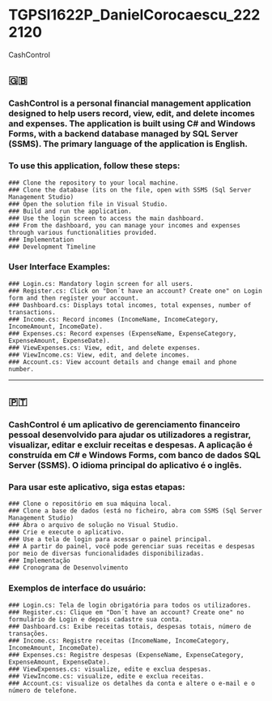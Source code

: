 # TGPSI1622P_DanielCorocaescu_2222120
CashControl

## 🇬🇧
### CashControl is a personal financial management application designed to help users record, view, edit, and delete incomes and expenses. The application is built using C# and Windows Forms, with a backend database managed by SQL Server (SSMS). The primary language of the application is English.

### To use this application, follow these steps:
```
### Clone the repository to your local machine.
### Clone the database (its on the file, open with SSMS (Sql Server Management Studio)
### Open the solution file in Visual Studio.
### Build and run the application.
### Use the login screen to access the main dashboard.
### From the dashboard, you can manage your incomes and expenses through various functionalities provided.
### Implementation
### Development Timeline
```
### User Interface Examples:
```
### Login.cs: Mandatory login screen for all users.
### Register.cs: Click on "Don´t have an account? Create one" on Login form and then register your account.
### Dashboard.cs: Displays total incomes, total expenses, number of transactions.
### Income.cs: Record incomes (IncomeName, IncomeCategory, IncomeAmount, IncomeDate).
### Expenses.cs: Record expenses (ExpenseName, ExpenseCategory, ExpenseAmount, ExpenseDate).
### ViewExpenses.cs: View, edit, and delete expenses.
### ViewIncome.cs: View, edit, and delete incomes.
### Account.cs: View account details and change email and phone number.
```
-------------------------------------------------------------------------------------------------------------------------------------------------------------------------------------------------------------------------------------------------------------------

## 🇵🇹
### CashControl é um aplicativo de gerenciamento financeiro pessoal desenvolvido para ajudar os utilizadores a registrar, visualizar, editar e excluir receitas e despesas. A aplicação é construída em C# e Windows Forms, com banco de dados SQL Server (SSMS). O idioma principal do aplicativo é o inglês.

### Para usar este aplicativo, siga estas etapas:
````
### Clone o repositório em sua máquina local.
### Clone a base de dados (está no ficheiro, abra com SSMS (Sql Server Management Studio)
### Abra o arquivo de solução no Visual Studio.
### Crie e execute o aplicativo.
### Use a tela de login para acessar o painel principal.
### A partir do painel, você pode gerenciar suas receitas e despesas por meio de diversas funcionalidades disponibilizadas.
### Implementação
### Cronograma de Desenvolvimento
````
### Exemplos de interface do usuário:
```
### Login.cs: Tela de login obrigatória para todos os utilizadores.
### Register.cs: Clique em "Don´t have an account? Create one" no formulário de Login e depois cadastre sua conta.
### Dashboard.cs: Exibe receitas totais, despesas totais, número de transações.
### Income.cs: Registre receitas (IncomeName, IncomeCategory, IncomeAmount, IncomeDate).
### Expenses.cs: Registre despesas (ExpenseName, ExpenseCategory, ExpenseAmount, ExpenseDate).
### ViewExpenses.cs: visualize, edite e exclua despesas.
### ViewIncome.cs: visualize, edite e exclua receitas.
### Account.cs: visualize os detalhes da conta e altere o e-mail e o número de telefone.
```
